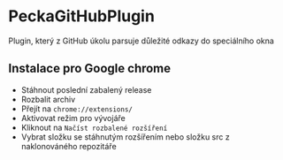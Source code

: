 # PeckaGitHubPlugin
Plugin, který z GitHub úkolu parsuje důležité odkazy do speciálního okna

## Instalace pro Google chrome
- Stáhnout poslední zabalený release
- Rozbalit archiv
- Přejít na `chrome://extensions/`
- Aktivovat režim pro vývojáře
- Kliknout na `Načíst rozbalené rozšíření`
- Vybrat složku se stáhnutým rozšířením nebo složku src z naklonováného repozitáře
